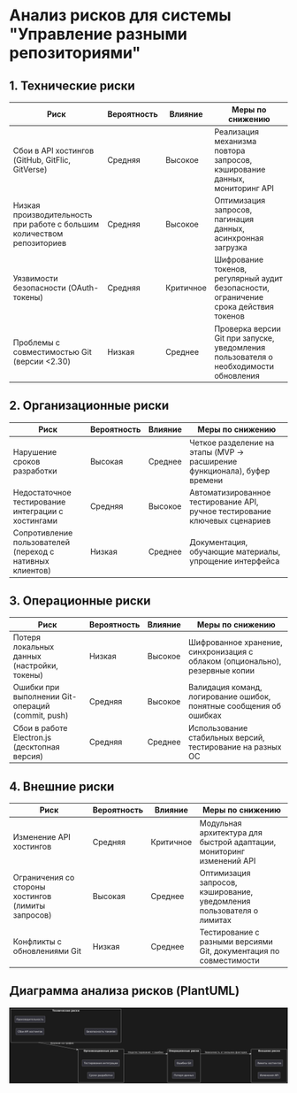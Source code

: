 # Анализ рисков для системы "Управление разными репозиториями"

## 1. Технические риски

| Риск                                   | Вероятность | Влияние    | Меры по снижению                                                                 |
|----------------------------------------|-------------|------------|----------------------------------------------------------------------------------|
| Сбои в API хостингов (GitHub, GitFlic, GitVerse) | Средняя     | Высокое    | Реализация механизма повтора запросов, кэширование данных, мониторинг API       |
| Низкая производительность при работе с большим количеством репозиториев | Средняя | Высокое | Оптимизация запросов, пагинация данных, асинхронная загрузка                    |
| Уязвимости безопасности (OAuth-токены) | Средняя     | Критичное  | Шифрование токенов, регулярный аудит безопасности, ограничение срока действия токенов |
| Проблемы с совместимостью Git (версии <2.30) | Низкая      | Среднее    | Проверка версии Git при запуске, уведомления пользователя о необходимости обновления |

## 2. Организационные риски

| Риск                                  | Вероятность | Влияние   | Меры по снижению                                                                 |
|---------------------------------------|-------------|-----------|----------------------------------------------------------------------------------|
| Нарушение сроков разработки           | Высокая     | Среднее   | Четкое разделение на этапы (MVP → расширение функционала), буфер времени        |
| Недостаточное тестирование интеграции с хостингами | Средняя | Высокое   | Автоматизированное тестирование API, ручное тестирование ключевых сценариев     |
| Сопротивление пользователей (переход с нативных клиентов) | Низкая | Среднее | Документация, обучающие материалы, упрощение интерфейса                         |

## 3. Операционные риски

| Риск                                 | Вероятность | Влияние    | Меры по снижению                                                                 |
|--------------------------------------|-------------|------------|----------------------------------------------------------------------------------|
| Потеря локальных данных (настройки, токены) | Низкая      | Высокое    | Шифрованное хранение, синхронизация с облаком (опционально), резервные копии    |
| Ошибки при выполнении Git-операций (commit, push) | Средняя | Высокое    | Валидация команд, логирование ошибок, понятные сообщения об ошибках             |
| Сбои в работе Electron.js (десктопная версия) | Средняя | Среднее    | Использование стабильных версий, тестирование на разных ОС                      |

## 4. Внешние риски

| Риск                                   | Вероятность | Влияние    | Меры по снижению                                                                 |
|----------------------------------------|-------------|------------|----------------------------------------------------------------------------------|
| Изменение API хостингов                | Средняя     | Критичное  | Модульная архитектура для быстрой адаптации, мониторинг изменений API           |
| Ограничения со стороны хостингов (лимиты запросов) | Высокая | Среднее   | Оптимизация запросов, кэширование, уведомления пользователя о лимитах           |
| Конфликты с обновлениями Git           | Низкая      | Среднее    | Тестирование с разными версиями Git, документация по совместимости              |

## Диаграмма анализа рисков (PlantUML)
![Диаграмма анализа рисков](https://github.com/Aragon1898/repository-manager/blob/2c98c0cdbfcc4632b6d06275d378c4a01b6a3105/%D0%94%D0%BE%D0%BA%D1%83%D0%BC%D0%B5%D0%BD%D1%82%D0%B0%D1%86%D0%B8%D1%8F/%D0%94%D0%B8%D0%B0%D0%B3%D1%80%D0%B0%D0%BC%D0%BC%D1%8B/%D0%90%D0%BD%D0%B0%D0%BB%D0%B8%D0%B7%20%D1%80%D0%B8%D1%81%D0%BA%D0%BE%D0%B2%20(%D0%B4%D0%B8%D0%B0%D0%B3%D1%80%D0%B0%D0%BC%D0%BC%D0%B0).png)
